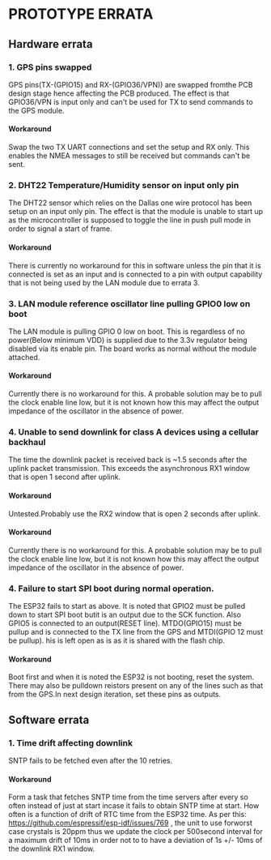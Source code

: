PROTOTYPE ERRATA
================

## Hardware errata

### 1. GPS pins swapped

GPS pins(TX-(GPIO15) and RX-(GPIO36/VPN)) are swapped fromthe PCB design stage hence affecting the PCB produced. The effect is that GPIO36/VPN is input only and can't be used for TX to send commands to the GPS module.

#### Workaround

Swap the two TX UART connections and set the setup and RX only. This enables the NMEA messages to still be received but commands can't be sent.

### 2. DHT22 Temperature/Humidity sensor on input only pin

The DHT22 sensor which relies on the Dallas one wire protocol has been setup on an input only pin. The effect is that the module is unable to start up as the microcontroller is supposed to toggle the line in push pull mode in order to signal a start of frame.

#### Workaround

There is currently no workaround for this in software unless the pin that it is connected is set as an input and is connected to a pin with output capability that is not being used by the LAN module due to errata 3.

### 3. LAN module reference oscillator line pulling GPIO0 low on boot

The LAN module is pulling GPIO 0 low on boot. This is regardless of no power(Below minimum VDD) is supplied due to the 3.3v regulator being disabled via its enable pin. The board works as normal without the module attached.

#### Workaround

Currently there is no workaround for this. A probable solution may be to pull the clock enable line low, but it is not known how this may affect the output impedance of the oscillator in the absence of power.

### 4. Unable to send downlink for class A devices using a cellular backhaul

The time the downlink packet is received back is ~1.5 seconds after the uplink packet transmission. This exceeds the asynchronous RX1 window that is open 1 second after uplink.

#### Workaround

Untested.Probably use the RX2 window that is open 2 seconds after uplink.

#### Workaround

Currently there is no workaround for this. A probable solution may be to pull the clock enable line low, but it is not known how this may affect the output impedance of the oscillator in the absence of power.

### 4. Failure to start SPI boot during normal operation.

The ESP32 fails to  start as above. It is noted that GPIO2 must be pulled down to start SPI boot butit is an output due to the SCK function. Also GPIO5 is connected to an output(RESET line). MTDO(GPIO15) must be pullup and is connected to the TX line from the GPS and MTDI(GPIO 12 must be pullup). his is left open as is as it is shared with the flash chip.

#### Workaround

Boot first and when it is noted the ESP32 is not booting, reset the system. There may also be pulldown reistors present on any of the lines such as that from the GPS.In next design iteration, set these pins as outputs.

## Software errata

### 1. Time drift affecting downlink

SNTP fails to be fetched even after the 10 retries.

#### Workaround

Form a task that fetches SNTP time from the time servers after every so often instead of just at start incase it fails to obtain SNTP time at start. How often is a function of drift of RTC time from the ESP32 time. As per this: https://github.com/espressif/esp-idf/issues/769 , the unit to use forworst case crystals is 20ppm thus we update the clock per 500second interval for a maximum drift of 10ms in order not to to have a deviation of 1s +/- 10ms of the downlink RX1 window.